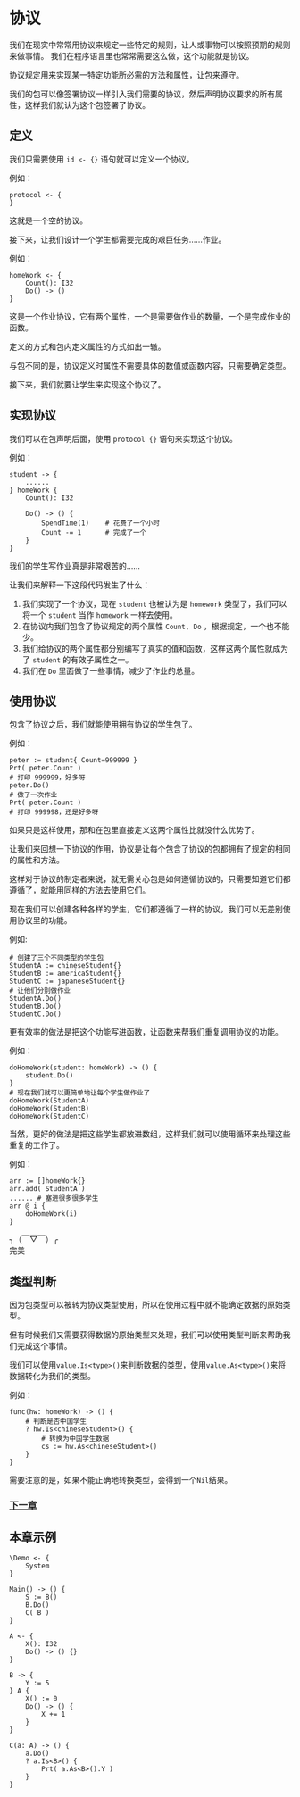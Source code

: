 # 协议
我们在现实中常常用协议来规定一些特定的规则，让人或事物可以按照预期的规则来做事情。
我们在程序语言里也常常需要这么做，这个功能就是协议。

协议规定用来实现某一特定功能所必需的方法和属性，让包来遵守。

我们的包可以像签署协议一样引入我们需要的协议，然后声明协议要求的所有属性，这样我们就认为这个包签署了协议。
## 定义
我们只需要使用 `id <- {}` 语句就可以定义一个协议。

例如：
```
protocol <- {
}
```
这就是一个空的协议。

接下来，让我们设计一个学生都需要完成的艰巨任务……作业。

例如：
```
homeWork <- {
    Count(): I32
    Do() -> ()
}
```
这是一个作业协议，它有两个属性，一个是需要做作业的数量，一个是完成作业的函数。

定义的方式和包内定义属性的方式如出一辙。

与包不同的是，协议定义时属性不需要具体的数值或函数内容，只需要确定类型。

接下来，我们就要让学生来实现这个协议了。
## 实现协议
我们可以在包声明后面，使用 `protocol {}` 语句来实现这个协议。

例如：
```
student -> {
    ......
} homeWork {
    Count(): I32

    Do() -> () {
        SpendTime(1)    # 花费了一个小时
        Count -= 1      # 完成了一个
    }
}
```
我们的学生写作业真是非常艰苦的……

让我们来解释一下这段代码发生了什么：
1. 我们实现了一个协议，现在 `student` 也被认为是 `homework` 类型了，我们可以将一个 `student` 当作 `homework` 一样去使用。
1. 在协议内我们包含了协议规定的两个属性 `Count, Do` ，根据规定，一个也不能少。
1. 我们给协议的两个属性都分别编写了真实的值和函数，这样这两个属性就成为了 `student` 的有效子属性之一。
1. 我们在 `Do` 里面做了一些事情，减少了作业的总量。

## 使用协议
包含了协议之后，我们就能使用拥有协议的学生包了。

例如：
```
peter := student{ Count=999999 }
Prt( peter.Count )
# 打印 999999，好多呀
peter.Do()
# 做了一次作业
Prt( peter.Count )
# 打印 999998，还是好多呀
```
如果只是这样使用，那和在包里直接定义这两个属性比就没什么优势了。

让我们来回想一下协议的作用，协议是让每个包含了协议的包都拥有了规定的相同的属性和方法。

这样对于协议的制定者来说，就无需关心包是如何遵循协议的，只需要知道它们都遵循了，就能用同样的方法去使用它们。

现在我们可以创建各种各样的学生，它们都遵循了一样的协议，我们可以无差别使用协议里的功能。

例如:
```
# 创建了三个不同类型的学生包
StudentA := chineseStudent{}
StudentB := americaStudent{}
StudentC := japaneseStudent{}
# 让他们分别做作业
StudentA.Do()
StudentB.Do()
StudentC.Do()
```
更有效率的做法是把这个功能写进函数，让函数来帮我们重复调用协议的功能。

例如：
```
doHomeWork(student: homeWork) -> () {
    student.Do()
}
# 现在我们就可以更简单地让每个学生做作业了
doHomeWork(StudentA)
doHomeWork(StudentB)
doHomeWork(StudentC)
```
当然，更好的做法是把这些学生都放进数组，这样我们就可以使用循环来处理这些重复的工作了。

例如：
```
arr := []homeWork{}
arr.add( StudentA )
...... # 塞进很多很多学生
arr @ i {
    doHomeWork(i)
}
```
╮（￣▽￣）╭  
完美

## 类型判断
因为包类型可以被转为协议类型使用，所以在使用过程中就不能确定数据的原始类型。

但有时候我们又需要获得数据的原始类型来处理，我们可以使用类型判断来帮助我们完成这个事情。

我们可以使用`value.Is<type>()`来判断数据的类型，使用`value.As<type>()`来将数据转化为我们的类型。

例如：
```
func(hw: homeWork) -> () {
    # 判断是否中国学生
    ? hw.Is<chineseStudent>() {
        # 转换为中国学生数据
        cs := hw.As<chineseStudent>()
    }
}
```
需要注意的是，如果不能正确地转换类型，会得到一个`Nil`结果。

### [下一章](enumeration-type.md)

## 本章示例
```
\Demo <- {
    System
}

Main() -> () {
    S := B()
    B.Do()
    C( B )
}

A <- {
    X(): I32
    Do() -> () {}
}

B -> {
    Y := 5
} A {
    X() := 0
    Do() -> () {
        X += 1
    }
}

C(a: A) -> () {
    a.Do()
    ? a.Is<B>() {
        Prt( a.As<B>().Y )
    }
}
```